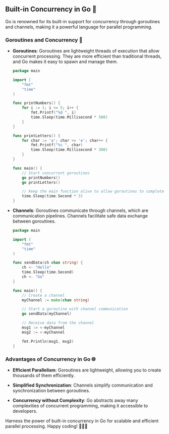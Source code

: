 ## Built-in Concurrency in Go 🚀

Go is renowned for its built-in support for concurrency through goroutines and channels, making it a powerful language for parallel programming.

### Goroutines and Concurrency 🔄

- **Goroutines**: Goroutines are lightweight threads of execution that allow concurrent processing. They are more efficient than traditional threads, and Go makes it easy to spawn and manage them.

  ```go
  package main

  import (
      "fmt"
      "time"
  )

  func printNumbers() {
      for i := 1; i <= 5; i++ {
          fmt.Printf("%d ", i)
          time.Sleep(time.Millisecond * 500)
      }
  }

  func printLetters() {
      for char := 'a'; char <= 'e'; char++ {
          fmt.Printf("%c ", char)
          time.Sleep(time.Millisecond * 300)
      }
  }

  func main() {
      // Start concurrent goroutines
      go printNumbers()
      go printLetters()

      // Keep the main function alive to allow goroutines to complete
      time.Sleep(time.Second * 3)
  }
  ```

- **Channels**: Goroutines communicate through channels, which are communication pipelines. Channels facilitate safe data exchange between goroutines.

  ```go
  package main

  import (
      "fmt"
      "time"
  )

  func sendData(ch chan string) {
      ch <- "Hello"
      time.Sleep(time.Second)
      ch <- "Go"
  }

  func main() {
      // Create a channel
      myChannel := make(chan string)

      // Start a goroutine with channel communication
      go sendData(myChannel)

      // Receive data from the channel
      msg1 := <-myChannel
      msg2 := <-myChannel

      fmt.Println(msg1, msg2)
  }
  ```

### Advantages of Concurrency in Go 🌐

- **Efficient Parallelism**: Goroutines are lightweight, allowing you to create thousands of them efficiently.

- **Simplified Synchronization**: Channels simplify communication and synchronization between goroutines.

- **Concurrency without Complexity**: Go abstracts away many complexities of concurrent programming, making it accessible to developers.

Harness the power of built-in concurrency in Go for scalable and efficient parallel processing. Happy coding! 👩‍💻✨
